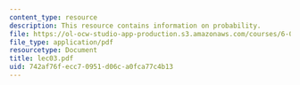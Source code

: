 ```yaml
---
content_type: resource
description: This resource contains information on probability.
file: https://ol-ocw-studio-app-production.s3.amazonaws.com/courses/6-041-probabilistic-systems-analysis-and-applied-probability-spring-2006/742af76fecc70951d06ca0fca77c4b13_lec03.pdf
file_type: application/pdf
resourcetype: Document
title: lec03.pdf
uid: 742af76f-ecc7-0951-d06c-a0fca77c4b13
---
```

